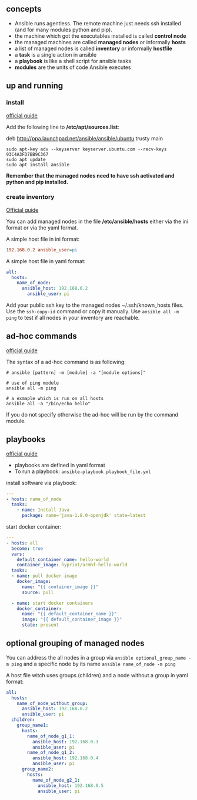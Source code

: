 
## concepts

- Ansible runs agentless. The remote machine just needs ssh installed (and for many modules python and pip).
- the machine which got the executables installed is called **control node**
- the managed machines are called **managed nodes** or informally **hosts**
- a list of managed nodes is called **inventory** or informally **hostfile**
- a **task** is a single action in ansible
- a **playbook** is like a shell script for ansible tasks
- **modules** are the units of code Ansible executes

## up and running

### install
[official guide](https://docs.ansible.com/ansible/latest/installation_guide/intro_installation.html#installing-ansible-on-debian)

Add the following line to **/etc/apt/sources.list**:

deb http://ppa.launchpad.net/ansible/ansible/ubuntu trusty main

```shell
sudo apt-key adv --keyserver keyserver.ubuntu.com --recv-keys 93C4A3FD7BB9C367
sudo apt update
sudo apt install ansible
```

**Remember that the managed nodes need to have ssh activated and python and pip installed.**

### create inventory

[Official guide](https://docs.ansible.com/ansible/latest/user_guide/intro_inventory.html)

You can add managed nodes in the file **/etc/ansible/hosts** either via the ini format or via the yaml format.

A simple host file in ini format:

```ini
192.168.0.2 ansible_user=pi
```

A simple host file in yaml format:

```yaml
all:
  hosts:
    name_of_node:
      ansible_host: 192.168.0.2
        ansible_user: pi
```

Add your public ssh key to the managed nodes ~/.ssh/known_hosts files. Use the `ssh-copy-id` command or copy it manually. Use `ansible all -m ping` to test if all nodes in your inventory are reachable. 


## ad-hoc commands

[official guide](https://docs.ansible.com/ansible/latest/user_guide/intro_adhoc.html#intro-adhoc)

The syntax of a ad-hoc command is as following:

```shell
# ansible [pattern] -m [module] -a "[module options]"

# use of ping module
ansible all -m ping

# a exmaple which is run on all hosts 
ansible all -a "/bin/echo hello"
```

If you do not specify otherwise the ad-hoc will be run by the command module.

## playbooks

[official guide](https://docs.ansible.com/ansible/latest/user_guide/playbooks.html#working-with-playbooks)

- playbooks are defined in yaml format
- To run a playbook: `ansible-playbook playbook_file.yml`

install software via playbook:

```yml
---
- hosts: name_of_node
  tasks:
    - name: Install Java
      package: name='java-1.8.0-openjdk' state=latest
```

start docker container:

```yml
---
- hosts: all
  become: true
  vars:
    default_container_name: hello-world
    container_image: hypriot/armhf-hello-world
  tasks:
  - name: pull docker image
    docker_image:
      name: "{{ container_image }}"
      source: pull

  - name: start docker containers
    docker_container:
      name: "{{ default_container_name }}"
      image: "{{ default_container_image }}"
      state: present
```

## optional grouping of managed nodes

You can address the all nodes in a group via `ansible optional_group_name -m ping` and a specific node by its name `ansible name_of_node -m ping`

A host file witch uses groups (children) and a node without a group in yaml format:

```yaml
all:
  hosts:
    name_of_node_without_group:
      ansible_host: 192.168.0.2
      ansible_user: pi
  children:
    group_name1:
      hosts:
        name_of_node_g1_1:
          ansible_host: 192.168.0.3
          ansible_user: pi
        name_of_node_g1_2:
          ansible_host: 192.168.0.4
          ansible_user: pi
      group_name2:
        hosts:
          name_of_node_g2_1:
            ansible_host: 192.168.0.5
            ansible_user: pi
```